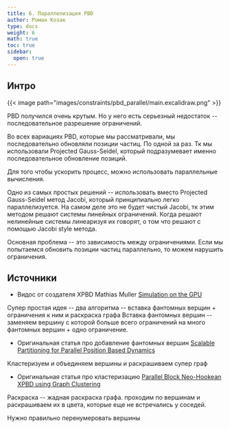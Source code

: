 ```yaml
---
title: 6. Параллелизация PBD
author: Роман Козак
type: docs
weight: 6
math: true
toc: true
sidebar:
  open: true
---
```


## Интро

{{< image path="images/constraints/pbd_parallel/main.excalidraw.png" >}}

PBD получился очень крутым. Но у него есть серьезный недостаток -- последовательное разрешение ограничений.

Во всех вариациях PBD, которые мы рассматривали, мы последовательно обновляли позиции частиц. По одной за раз. Тк мы использовали Projected Gauss-Seidel, который подразумевает именно последовательное обновление позиций.

Для того чтобы ускорить процесс, можно использовать параллельные вычисления.

Одно из самых простых решений -- использовать вместо Projected Gauss-Seidel метод Jacobi, который принципиально легко параллелизуется. На самом деле это не будет чистый Jacobi, тк этим методом решают системы линейных ограничений. Когда решают нелинейные системы линеаризуя их говорят, о том что решают с помощью Jacobi style метода.






Основная проблема -- это зависимость между ограничениями. Если мы попытаемся обновить позиции частиц параллельно, то можем нарушить ограничения.


## Источники

- Видос от создателя XPBD Mathias Muller [Simulation on the GPU](https://www.youtube.com/watch?v=q4rNoupGr8U&t=599s)


Супер простая идея -- два алгоритма -- вставка фантомных верщин + ограничения к ним и раскраска графа
Вставка фантомных вершин -- заменяем вершину с которой больше всего ограничений на много фантомных вершин + одно ограничение. 

- Оригинальная статья про добавление фантомных вершин [Scalable Partitioning for Parallel Position Based Dynamics](https://sci-hub.se/https://doi.org/10.1111/cgf.12570 )

Кластеризуем и объединяем  вершины и раскрашиваем супер граф
- Оригинальная статья про кластеризацию [Parallel Block Neo-Hookean XPBD using Graph Clustering](https://www.q-minh.com/publication/pbnh-xpbd/pbnh-xpbd.pdf)





Раскраска -- жадная раскраска графа. проходим по вершинам и раскрашиваем их в цвета, которые еще не встречались у соседей.

Нужно правильно перенумеровать вершины

